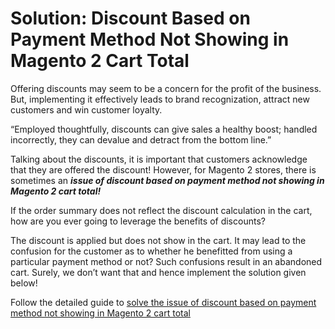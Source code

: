 # Solution: Discount Based on Payment Method Not Showing in Magento 2 Cart Total

Offering discounts may seem to be a concern for the profit of the business. But, implementing it effectively leads to brand recognization, attract new customers and win customer loyalty.

“Employed thoughtfully, discounts can give sales a healthy boost; handled incorrectly, they can devalue and detract from the bottom line.”

Talking about the discounts, it is important that customers acknowledge that they are offered the discount! However, for Magento 2 stores, there is sometimes an ***issue of discount based on payment method not showing in Magento 2 cart total!***

If the order summary does not reflect the discount calculation in the cart, how are you ever going to leverage the benefits of discounts?

The discount is applied but does not show in the cart. It may lead to the confusion for the customer as to whether he benefitted from using a particular payment method or not? Such confusions result in an abandoned cart. Surely, we don’t want that and hence implement the solution given below!

Follow the detailed guide to [solve the issue of discount based on payment method not showing in Magento 2 cart total](https://meetanshi.com/blog/solution-discount-based-on-payment-method-not-showing-in-magento-2-cart-total/)

